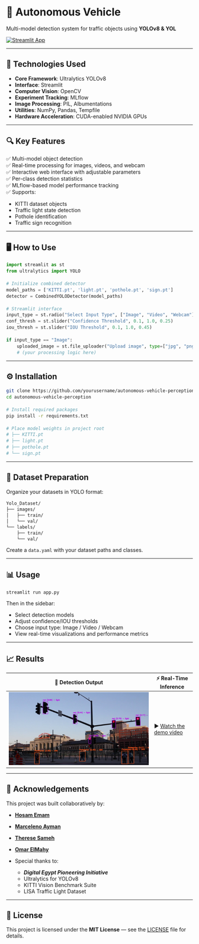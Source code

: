 # 🚗 Autonomous Vehicle

Multi-model detection system for traffic objects using **YOLOv8 & YOL**

[![Streamlit App](https://static.streamlit.io/badges/streamlit_badge_black_white.svg)](https://autonomous-vehicle.streamlit.app/)

---

## 🚀 Technologies Used

- **Core Framework**: Ultralytics YOLOv8  
- **Interface**: Streamlit  
- **Computer Vision**: OpenCV  
- **Experiment Tracking**: MLflow  
- **Image Processing**: PIL, Albumentations  
- **Utilities**: NumPy, Pandas, Tempfile  
- **Hardware Acceleration**: CUDA-enabled NVIDIA GPUs  

---

## 🔍 Key Features

✅ Multi-model object detection  
✅ Real-time processing for images, videos, and webcam  
✅ Interactive web interface with adjustable parameters  
✅ Per-class detection statistics  
✅ MLflow-based model performance tracking  
✅ Supports:
  - KITTI dataset objects
  - Traffic light state detection
  - Pothole identification
  - Traffic sign recognition

---

## 🖥️ How to Use

```python
import streamlit as st
from ultralytics import YOLO

# Initialize combined detector
model_paths = ['KITTI.pt', 'light.pt', 'pothole.pt', 'sign.pt']
detector = CombinedYOLODetector(model_paths)

# Streamlit interface
input_type = st.radio("Select Input Type", ["Image", "Video", "Webcam"])
conf_thresh = st.slider("Confidence Threshold", 0.1, 1.0, 0.25)
iou_thresh = st.slider("IOU Threshold", 0.1, 1.0, 0.45)

if input_type == "Image":
    uploaded_image = st.file_uploader("Upload image", type=["jpg", "png"])
    # (your processing logic here)
```

---

## ⚙️ Installation

```bash
git clone https://github.com/yourusername/autonomous-vehicle-perception.git
cd autonomous-vehicle-perception

# Install required packages
pip install -r requirements.txt

# Place model weights in project root
# ├── KITTI.pt
# ├── light.pt
# ├── pothole.pt
# └── sign.pt
```

---

## 📁 Dataset Preparation

Organize your datasets in YOLO format:

```
Yolo_Dataset/
├── images/
│   ├── train/
│   └── val/
└── labels/
    ├── train/
    └── val/
```

Create a `data.yaml` with your dataset paths and classes.

---

## 📊 Usage

```bash
streamlit run app.py
```

Then in the sidebar:

- Select detection models  
- Adjust confidence/IOU thresholds  
- Choose input type: Image / Video / Webcam  
- View real-time visualizations and performance metrics  

---

## 📈 Results

| 🧠 Detection Output | ⚡ Real-Time Inference |
|---------------------|------------------------|
| ![example](Visuals/Pedestrians.jpg) | ▶ [Watch the demo video](Visuals/Media1.mp4) |

---

## 🤝 Acknowledgements

This project was built collaboratively by:
- [**Hosam Emam**](https://github.com/Hosam-emam)
- [**Marceleno Ayman**](https://github.com/Leosce)
- [**Therese Sameh**](https://github.com/Theresee13)
- [**Omar ElMahy**](https://github.com/Elma7e)

- Special thanks to:
  - **_Digital Egypt Pioneering Initiative_**
  - Ultralytics for YOLOv8
  - KITTI Vision Benchmark Suite
  - LISA Traffic Light Dataset

---

## 📜 License

This project is licensed under the **MIT License** — see the [LICENSE](LICENSE) file for details.
